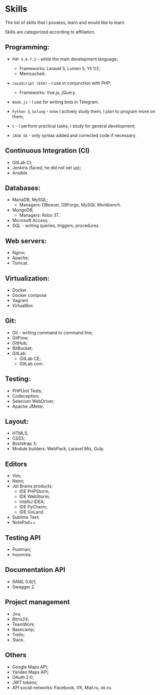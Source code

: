 # Skills

The list of skills that I possess, learn and would like to learn.

Skills are categorized according to affiliation.

## Programming:

* `PHP 5.6-7.2` - while the main development language;
    * Frameworks: Laravel 5, Lumen 5, Yii 1/2;
    * Memcached.
    
* `JavaScript (ES6)` - I use in conjunction with PHP;
    * Frameworks: Vue.js, jQuery.
    
* `Node.js` - I use for writing bots in Telegram.
    
* `Python 3`, `Golang` - now I actively study them, I plan to program more on them;

* `C` - I perform practical tasks, I study for general development;

* `JAVA SE` - only syntax added and corrected code if necessary.

## Continuous Integration (CI)

* GitLab CI;
* Jenkins (faced, he did not set up);
* Ansible.

## Databases:

* MariaDB, MySQL;
    * Managers: DBeaver, DBForge, MySQL Workbench.
* MongoDB;
    * Managers: Robo 3T.
* Microsoft Access;
* SQL - writing queries, triggers, procedures.

## Web servers:

* Nginx;
* Apache;
* Tomcat.

## Virtualization:

* Docker
* Docker compose
* Vagrant
* VirtualBox

## Git:

* Git - writing command to command line;
* GitFlow;
* GitHub;
* BitBucket;
* GitLab: 
    * GitLab CE;
    * GitLab.com.

## Testing:

* PHPUnit Tests;
* Codeception;
* Selenium WebDriver;
* Apache JMeter.

## Layout:

* HTML5;
* CSS3;
* Bootstrap 3;
* Module builders: WebPack, Laravel Mix, Gulp.

## Editors

* Vim;
* Nano;
* Jet Brains products:
    * IDE PHPStorm;
    * IDE WebStorm;
    * IntelliJ IDEA;
    * IDE PyCharm;
    * IDE GoLand.
* Sublime Text;
* NotePad++.

## Testing API

* Postman;
* Insomnia.

## Documentation API

* RAML 0.8/1;
* Swagger 2.

## Project management

* Jira;
* Bitrix24;
* TeamWork;
* Basecamp;
* Trello;
* Slack.

## Others

* Google Maps API;
* Yandex Maps API;
* OAuth 2.0;
* JWT tokens;
* API social networks: Facebook, VK, Mail.ru, ok.ru.